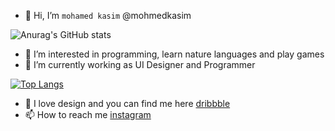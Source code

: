- 👋 Hi, I’m `mohamed kasim` @mohmedkasim

![Anurag's GitHub stats](https://github-readme-stats.vercel.app/api?username=mohmedkasim&show_icons=true&count_private=true&hide=contribs,prs&theme=dracula)

- 👀 I’m interested in programming, learn nature languages and play games
- 🌱 I’m currently working as UI Designer and Programmer

[![Top Langs](https://github-readme-stats.vercel.app/api/top-langs/?username=mohmedkasim&langs_count=8)](https://github.com/anuraghazra/github-readme-stats)

- 📱 I love design and you can find me here [dribbble](https://dribbble.com/alsanussi)
- 📫 How to reach me [instagram](https://www.instagram.com/medo.pro97/)



<!---
mohmedkasim/mohmedkasim is a ✨ special ✨ repository because its `README.md` (this file) appears on your GitHub profile.
You can click the Preview link to take a look at your changes.
--->
